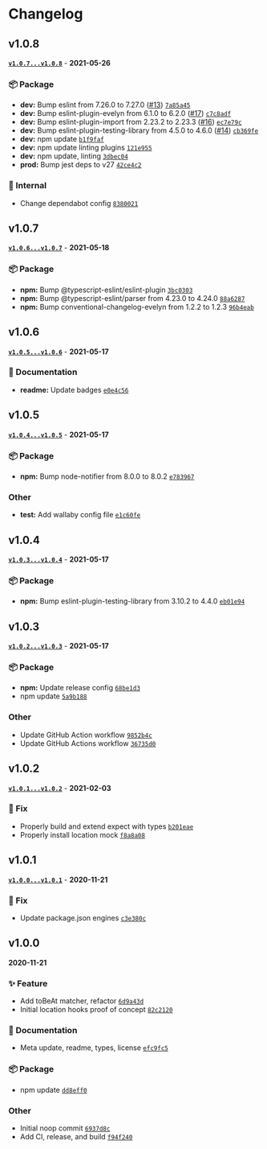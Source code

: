# Changelog

## v1.0.8

**[`v1.0.7...v1.0.8`](https://github.com/evelynhathaway/jest-location-mock/compare/v1.0.7...v1.0.8)** - **2021-05-26**

### 📦 Package

- **dev:** Bump eslint from 7.26.0 to 7.27.0 ([#13](https://github.com/evelynhathaway/jest-location-mock/issues/13)) [`7a85a45`](https://github.com/evelynhathaway/jest-location-mock/commit/7a85a45)
- **dev:** Bump eslint-plugin-evelyn from 6.1.0 to 6.2.0 ([#17](https://github.com/evelynhathaway/jest-location-mock/issues/17)) [`c7c8adf`](https://github.com/evelynhathaway/jest-location-mock/commit/c7c8adf)
- **dev:** Bump eslint-plugin-import from 2.23.2 to 2.23.3 ([#16](https://github.com/evelynhathaway/jest-location-mock/issues/16)) [`ec7e79c`](https://github.com/evelynhathaway/jest-location-mock/commit/ec7e79c)
- **dev:** Bump eslint-plugin-testing-library from 4.5.0 to 4.6.0 ([#14](https://github.com/evelynhathaway/jest-location-mock/issues/14)) [`cb369fe`](https://github.com/evelynhathaway/jest-location-mock/commit/cb369fe)
- **dev:** npm update [`b1f9faf`](https://github.com/evelynhathaway/jest-location-mock/commit/b1f9faf)
- **dev:** npm update linting plugins [`121e955`](https://github.com/evelynhathaway/jest-location-mock/commit/121e955)
- **dev:** npm update, linting [`3dbec04`](https://github.com/evelynhathaway/jest-location-mock/commit/3dbec04)
- **prod:** Bump jest deps to v27 [`42ce4c2`](https://github.com/evelynhathaway/jest-location-mock/commit/42ce4c2)

### 🧹 Internal

- Change dependabot config [`8380021`](https://github.com/evelynhathaway/jest-location-mock/commit/8380021)

## v1.0.7

**[`v1.0.6...v1.0.7`](https://github.com/evelynhathaway/jest-location-mock/compare/v1.0.6...v1.0.7)** - **2021-05-18**

### 📦 Package

- **npm:** Bump @typescript-eslint/eslint-plugin [`3bc0303`](https://github.com/evelynhathaway/jest-location-mock/commit/3bc0303)
- **npm:** Bump @typescript-eslint/parser from 4.23.0 to 4.24.0 [`88a6287`](https://github.com/evelynhathaway/jest-location-mock/commit/88a6287)
- **npm:** Bump conventional-changelog-evelyn from 1.2.2 to 1.2.3 [`96b4eab`](https://github.com/evelynhathaway/jest-location-mock/commit/96b4eab)

## v1.0.6

**[`v1.0.5...v1.0.6`](https://github.com/evelynhathaway/jest-location-mock/compare/v1.0.5...v1.0.6)** - **2021-05-17**

### 📄 Documentation

- **readme:** Update badges [`e0e4c56`](https://github.com/evelynhathaway/jest-location-mock/commit/e0e4c56)

## v1.0.5

**[`v1.0.4...v1.0.5`](https://github.com/evelynhathaway/jest-location-mock/compare/v1.0.4...v1.0.5)** - **2021-05-17**

### 📦 Package

- **npm:** Bump node-notifier from 8.0.0 to 8.0.2 [`e783967`](https://github.com/evelynhathaway/jest-location-mock/commit/e783967)

### Other

- **test:** Add wallaby config file [`e1c60fe`](https://github.com/evelynhathaway/jest-location-mock/commit/e1c60fe)

## v1.0.4

**[`v1.0.3...v1.0.4`](https://github.com/evelynhathaway/jest-location-mock/compare/v1.0.3...v1.0.4)** - **2021-05-17**

### 📦 Package

- **npm:** Bump eslint-plugin-testing-library from 3.10.2 to 4.4.0 [`eb01e94`](https://github.com/evelynhathaway/jest-location-mock/commit/eb01e94)

## v1.0.3

**[`v1.0.2...v1.0.3`](https://github.com/evelynhathaway/jest-location-mock/compare/v1.0.2...v1.0.3)** - **2021-05-17**

### 📦 Package

- **npm:** Update release config [`68be1d3`](https://github.com/evelynhathaway/jest-location-mock/commit/68be1d3)
- npm update [`5a9b188`](https://github.com/evelynhathaway/jest-location-mock/commit/5a9b188)

### Other

- Update GitHub Action workflow [`9852b4c`](https://github.com/evelynhathaway/jest-location-mock/commit/9852b4c)
- Update GitHub Actions workflow [`36735d0`](https://github.com/evelynhathaway/jest-location-mock/commit/36735d0)

## v1.0.2

**[`v1.0.1...v1.0.2`](https://github.com/evelynhathaway/jest-location-mock/compare/v1.0.1...v1.0.2)** - **2021-02-03**

### 🐛 Fix

- Properly build and extend expect with types [`b201eae`](https://github.com/evelynhathaway/jest-location-mock/commit/b201eae)
- Properly install location mock [`f8a8a08`](https://github.com/evelynhathaway/jest-location-mock/commit/f8a8a08)

## v1.0.1

**[`v1.0.0...v1.0.1`](https://github.com/evelynhathaway/jest-location-mock/compare/v1.0.0...v1.0.1)** - **2020-11-21**

### 🐛 Fix

- Update package.json engines [`c3e380c`](https://github.com/evelynhathaway/jest-location-mock/commit/c3e380c)

## v1.0.0

**2020-11-21**

### ✨ Feature

- Add toBeAt matcher, refactor [`6d9a43d`](https://github.com/evelynhathaway/jest-location-mock/commit/6d9a43d)
- Initial location hooks proof of concept [`82c2120`](https://github.com/evelynhathaway/jest-location-mock/commit/82c2120)

### 📄 Documentation

- Meta update, readme, types, license [`efc9fc5`](https://github.com/evelynhathaway/jest-location-mock/commit/efc9fc5)

### 📦 Package

- npm update [`dd8eff0`](https://github.com/evelynhathaway/jest-location-mock/commit/dd8eff0)

### Other

- Initial noop commit [`6937d8c`](https://github.com/evelynhathaway/jest-location-mock/commit/6937d8c)
- Add CI, release, and build [`f94f240`](https://github.com/evelynhathaway/jest-location-mock/commit/f94f240)
